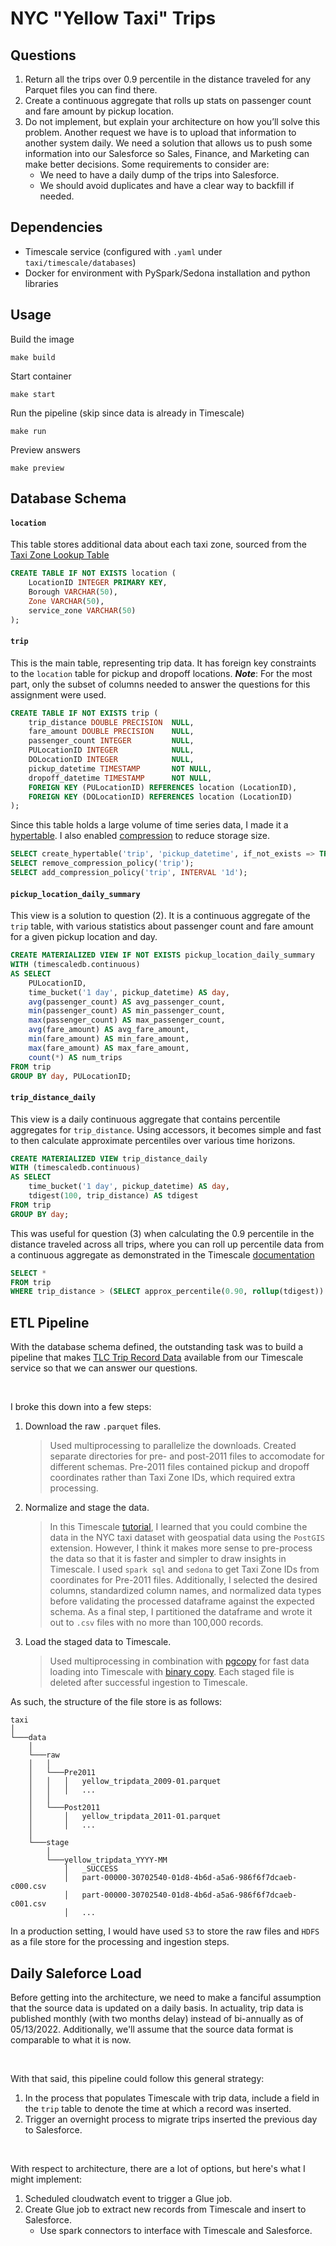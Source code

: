 # NYC "Yellow Taxi" Trips

## Questions
1. Return all the trips over 0.9 percentile in the distance traveled for any Parquet files you can find there.
2. Create a continuous aggregate that rolls up stats on passenger count and fare amount by pickup location.
3. Do not implement, but explain your architecture on how you’ll solve this problem. Another request we have is to upload that information to another system daily. We need a solution that allows us to push some information into our Salesforce so Sales, Finance, and Marketing can make better decisions. Some requirements to consider are:
    - We need to have a daily dump of the trips into Salesforce.
    - We should avoid duplicates and have a clear way to backfill if needed.

## Dependencies
- Timescale service (configured with `.yaml` under `taxi/timescale/databases`)
- Docker for environment with PySpark/Sedona installation and python libraries

## Usage
Build the image
```
make build
```
Start container
```
make start
```
Run the pipeline (skip since data is already in Timescale)
```
make run
```
Preview answers
```
make preview
```

## Database Schema
#### `location`
This table stores additional data about each taxi zone, sourced from the [Taxi Zone Lookup Table](https://www.nyc.gov/site/tlc/about/tlc-trip-record-data.page)
```sql
CREATE TABLE IF NOT EXISTS location (
    LocationID INTEGER PRIMARY KEY,
    Borough VARCHAR(50),
    Zone VARCHAR(50),
    service_zone VARCHAR(50)
);
```

#### `trip`
This is the main table, representing trip data. It has foreign key constraints to the `location` table for pickup and dropoff locations. 
***Note***: For the most part, only the subset of columns needed to answer the questions for this assignment were used.
```sql
CREATE TABLE IF NOT EXISTS trip (
    trip_distance DOUBLE PRECISION  NULL,
    fare_amount DOUBLE PRECISION    NULL,
    passenger_count INTEGER         NULL,
    PULocationID INTEGER            NULL,
    DOLocationID INTEGER            NULL,
    pickup_datetime TIMESTAMP       NOT NULL,
    dropoff_datetime TIMESTAMP      NOT NULL,
    FOREIGN KEY (PULocationID) REFERENCES location (LocationID),
    FOREIGN KEY (DOLocationID) REFERENCES location (LocationID)
);
```

Since this table holds a large volume of time series data, I made it a [hypertable](https://docs.timescale.com/use-timescale/latest/hypertables/).
I also enabled [compression](https://docs.timescale.com/use-timescale/latest/compression/) to reduce storage size.
```sql
SELECT create_hypertable('trip', 'pickup_datetime', if_not_exists => TRUE);
SELECT remove_compression_policy('trip');
SELECT add_compression_policy('trip', INTERVAL '1d');
```

#### `pickup_location_daily_summary`
This view is a solution to question (2). It is a continuous aggregate of the `trip` table, with various statistics about passenger count and fare amount for a given pickup location and day.
```sql
CREATE MATERIALIZED VIEW IF NOT EXISTS pickup_location_daily_summary
WITH (timescaledb.continuous) 
AS SELECT
    PULocationID,
    time_bucket('1 day', pickup_datetime) AS day,
    avg(passenger_count) AS avg_passenger_count,
    min(passenger_count) AS min_passenger_count,
    max(passenger_count) AS max_passenger_count,
    avg(fare_amount) AS avg_fare_amount,
    min(fare_amount) AS min_fare_amount,
    max(fare_amount) AS max_fare_amount,
    count(*) AS num_trips
FROM trip
GROUP BY day, PULocationID;
```

#### `trip_distance_daily`
This view is a daily continuous aggregate that contains percentile aggregates for `trip_distance`. Using accessors, it becomes simple and fast to then calculate approximate percentiles over various time horizons.
```sql
CREATE MATERIALIZED VIEW trip_distance_daily
WITH (timescaledb.continuous)
AS SELECT
    time_bucket('1 day', pickup_datetime) AS day,
    tdigest(100, trip_distance) AS tdigest
FROM trip
GROUP BY day;
```

This was useful for question (3) when calculating the 0.9 percentile in the distance traveled across all trips, where you can roll up percentile data from a continuous aggregate as demonstrated in the Timescale [documentation](https://docs.timescale.com/api/latest/hyperfunctions/percentile-approximation/tdigest#extended-examples)
```sql
SELECT *
FROM trip
WHERE trip_distance > (SELECT approx_percentile(0.90, rollup(tdigest)) FROM trip_distance_daily);
```

## ETL Pipeline
With the database schema defined, the outstanding task was to build a pipeline that makes [TLC Trip Record Data](https://www.nyc.gov/site/tlc/about/tlc-trip-record-data.page) available from our Timescale service so that we can answer our questions.  

</br>

I broke this down into a few steps:
1. Download the raw `.parquet` files.
    > Used multiprocessing to parallelize the downloads. Created separate directories for pre- and post-2011 files to accomodate for different schemas. Pre-2011 files contained pickup and dropoff coordinates rather than Taxi Zone IDs, which required extra processing.
2. Normalize and stage the data.
    > In this Timescale [tutorial](https://docs.timescale.com/tutorials/latest/nyc-taxi-cab/advanced-nyc/), I learned that you could combine the data in the NYC taxi dataset with geospatial data using the `PostGIS` extension. However, I think it makes more sense to pre-process the data so that it is faster and simpler to draw insights in Timescale. I used `spark sql` and `sedona` to get Taxi Zone IDs from coordinates for Pre-2011 files. Additionally, I selected the desired columns, standardized column names, and normalized data types before validating the processed dataframe against the expected schema. As a final step, I partitioned the dataframe and wrote it out to `.csv` files with no more than 100,000 records.
3. Load the staged data to Timescale.
    > Used multiprocessing in combination with [pgcopy](https://pgcopy.readthedocs.io/en/1.5.0/) for fast data loading into Timescale with [binary copy](https://www.postgresql.org/docs/9.3/sql-copy.html). Each staged file is deleted after successful ingestion to Timescale.

As such, the structure of the file store is as follows:
```
taxi
│
└───data
    │
    └───raw
    │   │
    │   └───Pre2011
    │   │   │   yellow_tripdata_2009-01.parquet
    │   │   │   ...
    │   │
    │   └───Post2011
    │       │   yellow_tripdata_2011-01.parquet
    │       │   ...
    │
    └───stage
        │
        └───yellow_tripdata_YYYY-MM
            │   _SUCCESS
            │   part-00000-30702540-01d8-4b6d-a5a6-986f6f7dcaeb-c000.csv
            │   part-00000-30702540-01d8-4b6d-a5a6-986f6f7dcaeb-c001.csv
            │   ...
```

In a production setting, I would have used `S3` to store the raw files and `HDFS` as a file store for the processing and ingestion steps. 

## Daily Saleforce Load
Before getting into the architecture, we need to make a fanciful assumption that the source data is updated on a daily basis. In actuality, trip data is published monthly (with two months delay) instead of bi-annually as of 05/13/2022. Additionally, we'll assume that the source data format is comparable to what it is now.

</br>

With that said, this pipeline could follow this general strategy:
1. In the process that populates Timescale with trip data, include a field in the `trip` table to denote the time at which a record was inserted.
2. Trigger an overnight process to migrate trips inserted the previous day to Salesforce.

</br>

With respect to architecture, there are a lot of options, but here's what I might implement:
1. Scheduled cloudwatch event to trigger a Glue job.
2. Create Glue job to extract new records from Timescale and insert to Salesforce.
    - Use spark connectors to interface with Timescale and Salesforce.